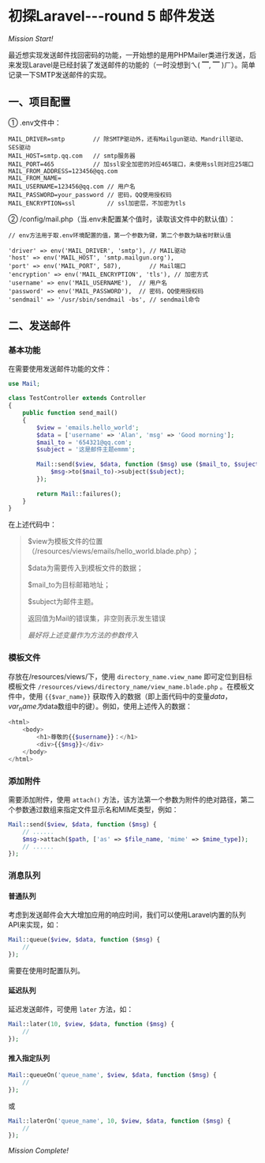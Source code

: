 # 初探Laravel---round 5 邮件发送

<!-- more -->

*Mission Start!*

最近想实现发送邮件找回密码的功能，一开始想的是用PHPMailer类进行发送，后来发现Laravel是已经封装了发送邮件的功能的（一时没想到ㄟ( ▔, ▔ )ㄏ）。简单记录一下SMTP发送邮件的实现。

## 一、项目配置
① .env文件中：

```
MAIL_DRIVER=smtp        // 除SMTP驱动外，还有Mailgun驱动、Mandrill驱动、SES驱动
MAIL_HOST=smtp.qq.com   // smtp服务器
MAIL_PORT=465           // 加ssl安全加密的对应465端口，未使用ssl则对应25端口
MAIL_FROM_ADDRESS=123456@qq.com 
MAIL_FROM_NAME=
MAIL_USERNAME=123456@qq.com // 用户名
MAIL_PASSWORD=your_password // 密码，QQ使用授权码
MAIL_ENCRYPTION=ssl         // ssl加密层，不加密为tls
```

② /config/mail.php（当.env未配置某个值时，读取该文件中的默认值）：

```
// env方法用于取.env环境配置的值，第一个参数为键，第二个参数为缺省时默认值

'driver' => env('MAIL_DRIVER', 'smtp'), // MAIL驱动
'host' => env('MAIL_HOST', 'smtp.mailgun.org'),  
'port' => env('MAIL_PORT', 587),        // Mail端口
'encryption' => env('MAIL_ENCRYPTION', 'tls'), // 加密方式
'username' => env('MAIL_USERNAME'),  // 用户名
'password' => env('MAIL_PASSWORD'),  // 密码，QQ使用授权码
'sendmail' => '/usr/sbin/sendmail -bs', // sendmail命令
```

## 二、发送邮件

### 基本功能

在需要使用发送邮件功能的文件：

```php
use Mail;

class TestController extends Controller
{
    public function send_mail()
    {
        $view = 'emails.hello_world';
        $data = ['username' => 'Alan', 'msg' => 'Good morning'];
        $mail_to = '654321@qq.com';
        $subject = '这是邮件主题emmm';
        
        Mail::send($view, $data, function ($msg) use ($mail_to, $suject) {
            $msg->to($mail_to)->subject($subject);
        });
        
        return Mail::failures();
    }
}
```
在上述代码中：
> $view为模板文件的位置（/resources/views/emails/hello_world.blade.php）；
>     
> $data为需要传入到模板文件的数据；
>     
> $mail_to为目标邮箱地址；
>     
> $subject为邮件主题。
>      
> 返回值为Mail的错误集，非空则表示发生错误
>     
> *最好将上述变量作为方法的参数传入*

### 模板文件

存放在/resources/views/下，使用 `directory_name.view_name` 即可定位到目标模板文件 `/resources/views/directory_name/view_name.blade.php` 。在模板文件中，使用 `{{$var_name}}` 获取传入的数据（即上面代码中的变量$data，var_name为$data数组中的键）。例如，使用上述传入的数据：

```php
<html>
    <body>
        <h1>尊敬的{{$username}}：</h1>
        <div>{{$msg}}</div>
    </body>
</html>
```

### 添加附件

需要添加附件，使用  `attach()` 方法，该方法第一个参数为附件的绝对路径，第二个参数通过数组来指定文件显示名和MIME类型，例如：

```php
Mail::send($view, $data, function ($msg) {
    // ......
    $msg->attach($path, ['as' => $file_name, 'mime' => $mime_type]);
    // ......
});
```
### 消息队列
#### 普通队列
考虑到发送邮件会大大增加应用的响应时间，我们可以使用Laravel内置的队列API来实现，如：

```php
Mail::queue($view, $data, function ($msg) {
    // 
});
```
需要在使用时配置队列。

#### 延迟队列
延迟发送邮件，可使用 `later` 方法，如：

```php
Mail::later(10, $view, $data, function ($msg) {
    // 
});
```
#### 推入指定队列

```php
Mail::queueOn('queue_name', $view, $data, function ($msg) {
    //
});

```
或

```php
Mail::laterOn('queue_name', 10, $view, $data, function ($msg) {
    //
});
```

*Mission Complete!*


